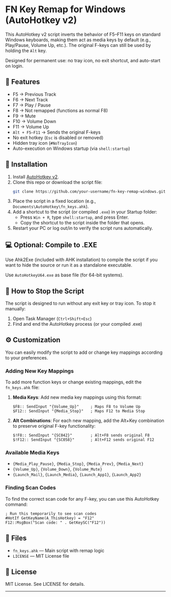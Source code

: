# FN Key Remap for Windows (AutoHotkey v2)

This AutoHotkey v2 script inverts the behavior of F5–F11 keys on standard Windows keyboards, making them act as media keys by default (e.g., Play/Pause, Volume Up, etc.). The original F-keys can still be used by holding the `Alt` key.

Designed for permanent use: no tray icon, no exit shortcut, and auto-start on login.

## 🔧 Features

- F5 → Previous Track
- F6 → Next Track
- F7 → Play / Pause
- F8 → Not remapped (functions as normal F8)
- F9 → Mute
- F10 → Volume Down
- F11 → Volume Up
- `Alt + F5–F11` → Sends the original F-keys
- No exit hotkey (`Esc` is disabled or removed)
- Hidden tray icon (`#NoTrayIcon`)
- Auto-execution on Windows startup (via `shell:startup`)

## 🚀 Installation

1. Install [AutoHotkey v2](https://www.autohotkey.com/download/).
2. Clone this repo or download the script file:
   ```bash
   git clone https://github.com/your-username/fn-key-remap-windows.git
   ```
3. Place the script in a fixed location (e.g., `Documents\AutoHotkey\fn_keys.ahk`).
4. Add a shortcut to the script (or compiled `.exe`) in your Startup folder:
   - Press `Win + R`, type `shell:startup`, and press Enter.
   - Copy the shortcut to the script inside the folder that opens.
5. Restart your PC or log out/in to verify the script runs automatically.

## 💻 Optional: Compile to .EXE

Use Ahk2Exe (included with AHK installation) to compile the script if you want to hide the source or run it as a standalone executable.

Use `AutoHotkeyU64.exe` as base file (for 64-bit systems).

## 🛑 How to Stop the Script

The script is designed to run without any exit key or tray icon.
To stop it manually:

1. Open Task Manager (`Ctrl+Shift+Esc`)
2. Find and end the AutoHotkey process (or your compiled .exe)

## ⚙️ Customization

You can easily modify the script to add or change key mappings according to your preferences.

### Adding New Key Mappings

To add more function keys or change existing mappings, edit the `fn_keys.ahk` file:

1. **Media Keys**: Add new media key mappings using this format:

   ```autohotkey
   $F8:: SendInput "{Volume_Up}"     ; Maps F8 to Volume Up
   $F12:: SendInput "{Media_Stop}"   ; Maps F12 to Media Stop
   ```

2. **Alt Combinations**: For each new mapping, add the Alt+Key combination to preserve original F-key functionality:
   ```autohotkey
   $!F8:: SendInput "{SC042}"        ; Alt+F8 sends original F8
   $!F12:: SendInput "{SC058}"       ; Alt+F12 sends original F12
   ```

### Available Media Keys

- `{Media_Play_Pause}`, `{Media_Stop}`, `{Media_Prev}`, `{Media_Next}`
- `{Volume_Up}`, `{Volume_Down}`, `{Volume_Mute}`
- `{Launch_Mail}`, `{Launch_Media}`, `{Launch_App1}`, `{Launch_App2}`

### Finding Scan Codes

To find the correct scan code for any F-key, you can use this AutoHotkey command:

```autohotkey
; Run this temporarily to see scan codes
#HotIf GetKeyName(A_ThisHotkey) = "F12"
F12::MsgBox("Scan code: " . GetKeySC("F12"))
```

## 📂 Files

- `fn_keys.ahk` — Main script with remap logic
- `LICENSE` — MIT License file

## 📝 License

MIT License. See LICENSE for details.

---
